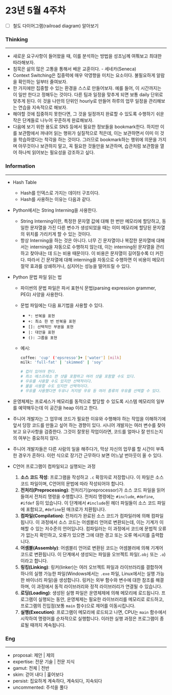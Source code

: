 # 23년 5월 4주차

- [ ] 철도 다이어그램(railroad diagram) 알아보기

### Thinking

------

- 새로운 요구사항이 들어왔을 때, 이를 분석하는 방법을 성조님께 여쭤보고 최대한 따라해보자.
- 침묵은 삶의 많은 고통을 통해서 배운 교훈이다. - 세네카(Seneca)
- Context Switching은 집중력에 매우 악영향을 미치는 요소이다. 불필요하게 알람을 확인하는 일부터 줄여보자.
- 한 가지에만 집중할 수 있는 환경을 스스로 만들어보자. 예를 들어, 이 시간까지는 이 일만 한다고 정해두는 것이다. 다른 팀과 일정을 맞추게 되면 보통 daily 단위로 맞추게 된다. 이 것을 나만의 단위인 hourly로 만들어 하루의 업무 일정을 관리해보는 연습을 지속적으로 해보자.
- 해야할 것에 집중하지 못한다면, 그 것을 일정까지 완료할 수 있도록 수행하기 쉬운 작은 단계들로 나누어 꾸준하게 완료해보자.
- 다음에 보기 위한 용도로 SNS 등에서 필요한 정보들을 bookmark한다. 하지만 이를 보관함에서 꺼내어 읽는 행위가 실질적으로 적은데, 이는 보관하면서 이미 이 것을 학습하였다는 착각을 하는 것이다. 그러므로 bookmark하는 행위에 의문을 가지며 아무것이나 보관하지 말고, 꼭 필요한 것들만을 보관하며, 습관처럼 보관함을 열어 하나씩 읽어보는 필요성을 강조하고 싶다.

### Information

------

- Hash Table

    - Hash를 인덱스로 가지는 데이터 구조이다.
    - Hash를 사용하는 이유는 다음과 같다.

- Python에서는 String Interning을 사용한다.

    - String Interning이란, 특정한 문자열 값에 대해 한 번만 메모리에 할당하고, 동일한 문자열을 가진 다른 변수가 생성되었을 때는 이미 메모리에 할당된 문자열의 위치를 가리키게 할 수 있는 것이다.
    - 항상 Interning을 하는 것은 아니다. 너무 긴 문자열이나 복잡한 문자열에 대해서는 interning을 자동으로 수행하지 않는데, 이는 interning된 문자열을 관리하고 찾아내는 데 드는 비용 때문이다. 이 비용은 문자열이 길어질수록 더 커진다. 따라서 긴 문자열에 대해 interning을 자동으로 수행하면 이 비용이 메모리 절약 효과를 상쇄하거나, 심지어는 성능을 떨어뜨릴 수 있다.

- Python 문법 파일 읽는 법

    - 파이썬의 문법 파일은 파서 표현식 문법(parsing expression grammer, PEG) 사양을 사용한다.

    - 문법 파일에는 다음 표기법을 사용할 수 있다.

        - `*: 반복을 표현`
        - `+: 최소 한 번 반복을 표현`
        - `[]: 선택적인 부분을 표현`
        - `|: 대안을 표현`
        - `(): 그룹을 표현`

    - 예시:

        ```bash
        coffee: 'cup' ('epsresso')+ ['water'] [milk]
        milk: 'full-fat' | 'skimmed' | 'soy'
        
        # 컵이 있어야 한다.
        # 최소 에스프레소 한 샷을 포함하고 여러 샷을 포함할 수도 있다.
        # 우유를 사용할 수도 있지만 선택적이다.
        # 물을 사용할 수도 있지만 선택적이다.
        # 우유를 사용했다면 두유나 저지방 우유 등 여러 종류의 우유를 선택할 수 있다.
        ```

- 운영체제는 프로세스가 메모리를 동적으로 할당할 수 있도록 시스템 메모리의 일부를 예약해두는데 이 공간을 heap 이라고 한다.

- 주니어 개발자는 그 업무에 코드가 필요한 이유와 수행해야 하는 작업을 이해하기에 앞서 당장 코드를 만들고 싶어 하는 경향이 있다. 시니어 개발자는 여러 변수를 찾아보고 요구사항을 검증한다. 그것이 잘못된 작업이라면, 코드를 얼마나 잘 만드는지의 여부는 중요하지 않다.

- 주니어 개발자들은 다른 사람의 일을 해주다가, 막상 자신의 업무를 할 시간이 부족한 경우가 흔하다. 이런 식으로 장기간 근무하다 보면 어느날 번아웃이 올 수 있다.

- C언어 프로그램이 컴파일되고 실행되는 과정

    1. **소스 코드 작성**: 프로그램을 작성하고 `.c` 확장자로 저장합니다. 이 파일은 소스 코드 파일이며, C언어의 문법에 따라 작성되어야 합니다.
    2. **전처리(Preprocessing)**: 전처리기(preprocessor)가 소스 코드 파일을 읽어들여서 전처리 명령을 수행합니다. 전처리 명령에는 `#include`, `#define`, `#ifdef` 등이 있습니다. 이 단계에서 `#include`된 헤더 파일들이 소스 코드 파일에 포함되고, `#define`된 매크로가 치환됩니다.
    3. **컴파일(Compilation)**: 전처리가 완료된 소스 코드가 컴파일러에 의해 컴파일됩니다. 이 과정에서 소스 코드는 어셈블리 언어로 변환되는데, 이는 기계가 이해할 수 있는 저수준의 언어입니다. 컴파일러는 이 과정에서 코드에 문법적 오류가 없는지 확인하고, 오류가 있으면 그에 대한 경고 또는 오류 메시지를 출력합니다.
    4. **어셈블(Assembly)**: 어셈블리 언어로 변환된 코드는 어셈블러에 의해 기계어 코드로 변환됩니다. 이 단계에서 생성되는 파일을 오브젝트 파일(`.obj` 또는 `.o`)이라고 합니다.
    5. **링킹(Linking)**: 링커(linker)는 여러 오브젝트 파일과 라이브러리를 결합하여 하나의 실행 가능한 파일(Windows에서는 `.exe` 파일, Linux에서는 실행 가능한 바이너리 파일)을 생성합니다. 링커는 외부 함수와 변수에 대한 참조를 해결하며, 이 과정에서 동적 라이브러리와 정적 라이브러리가 연결될 수 있습니다.
    6. **로딩(Loading)**: 생성된 실행 파일은 운영체제에 의해 메모리에 로드됩니다. 프로그램이 실행되는 동안, 운영체제는 필요한 라이브러리를 메모리로 로드하고, 프로그램의 진입점(보통 `main` 함수)으로 제어를 이동시킵니다.
    7. **실행(Execution)**: 프로그램이 메모리에 로드되고 나면, CPU는 `main` 함수에서 시작하여 명령어를 순차적으로 실행합니다. 이러한 실행 과정은 프로그램이 종료될 때까지 계속됩니다.

### Eng

------

- proposal: 제안 | 제의
- expertise: 전문 기술 | 전문 지식
- gamut: 전체 | 전반
- skim: 걷어 내다 | 훑어보다
- persist: 집요하게 계속하다, 계속되다, 지속되다
- uncommented: 주석을 풀다